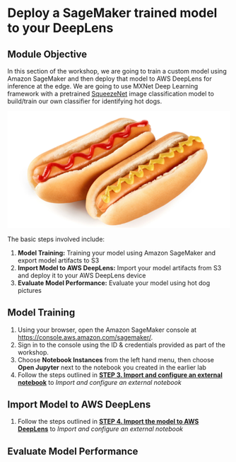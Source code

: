 # Deploy a SageMaker trained model to your DeepLens

## Module Objective
In this section of the workshop, we are going to train a custom model using Amazon SageMaker and then deploy that model to
AWS DeepLens for inference at the edge.  We are going to use MXNet Deep Learning framework with a pretrained [SqueezeNet](https://arxiv.org/abs/1602.07360) image classification model to build/train our own 
classifier for identifying hot dogs. 

![](images/hotdog.jpg)

The basic steps involved include: 

1. **Model Training:** Training your model using Amazon SageMaker and export model artifacts to S3
2. **Import Model to AWS DeepLens:** Import your model artifacts from S3 and deploy it to your AWS DeepLens device
3. **Evaluate Model Performance:** Evaluate your model using hot dog pictures


 
## Model Training

1. Using your browser, open the Amazon SageMaker console at https://console.aws.amazon.com/sagemaker/.
2. Sign in to the console using the ID & credentials provided as part of the workshop.
3. Choose **Notebook Instances** from the left hand menu, then choose **Open Jupyter** next to the notebook you created in the earlier lab
4. Follow the steps outlined in [**STEP 3. Import and configure an external notebook**](https://aws.amazon.com/getting-started/tutorials/build-deeplens-project-sagemaker/) to *Import and configure an external notebook*

## Import Model to AWS DeepLens

 1. Follow the steps outlined in [**STEP 4. Import the model to AWS DeepLens**](https://aws.amazon.com/getting-started/tutorials/build-deeplens-project-sagemaker/) to *Import and configure an external notebook*

## Evaluate Model Performance
